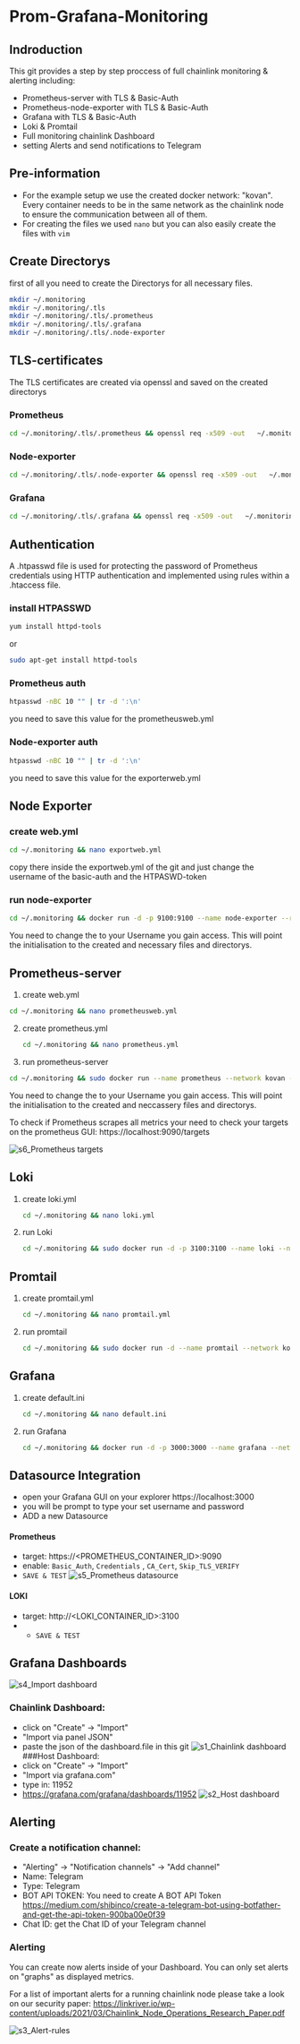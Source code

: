 # Prom-Grafana-Monitoring
## Indroduction
This git provides a step by step proccess of full chainlink monitoring & alerting including:
- Prometheus-server with TLS & Basic-Auth
- Prometheus-node-exporter with TLS & Basic-Auth
- Grafana with TLS & Basic-Auth
- Loki & Promtail
- Full monitoring chainlink Dashboard
- setting Alerts and send notifications to Telegram 
## Pre-information
- For the example setup we use the created docker network: "kovan". Every container needs to be in the same network as the chainlink node to ensure the communication between all of them.
- For creating the files we used `nano` but you can also easily create the files with `vim`
## Create Directorys
first of all you need to create the Directorys for all necessary files.
```bash
mkdir ~/.monitoring
mkdir ~/.monitoring/.tls
mkdir ~/.monitoring/.tls/.prometheus
mkdir ~/.monitoring/.tls/.grafana
mkdir ~/.monitoring/.tls/.node-exporter
```
## TLS-certificates
The TLS certificates are created via openssl and saved on the created directorys
### Prometheus
```bash
cd ~/.monitoring/.tls/.prometheus && openssl req -x509 -out   ~/.monitoring/.tls/.prometheus/prometheus.crt  -keyout  ~/.monitoring/.tls/.prometheus/prometheus.key -newkey rsa:2048 -nodes -sha256 -days 365 -subj '/CN=localhost' -extensions EXT -config <( printf "[dn]\nCN=localhost\n[req]\ndistinguished_name = dn\n[EXT]\nsubjectAltName=DNS:localhost\nkeyUsage=digitalSignature\nextendedKeyUsage=serverAuth")
```
### Node-exporter
```bash
cd ~/.monitoring/.tls/.node-exporter && openssl req -x509 -out   ~/.monitoring/.tls/.node-exporter/node-exporter.crt  -keyout  ~/.monitoring/.tls/.node-exporter/node-exporter.key -newkey rsa:2048 -nodes -sha256 -days 365 -subj '/CN=localhost' -extensions EXT -config <( printf "[dn]\nCN=localhost\n[req]\ndistinguished_name = dn\n[EXT]\nsubjectAltName=DNS:localhost\nkeyUsage=digitalSignature\nextendedKeyUsage=serverAuth")
```
### Grafana
```bash
cd ~/.monitoring/.tls/.grafana && openssl req -x509 -out   ~/.monitoring/.tls/.grafana/grafana.crt  -keyout  ~/.monitoring/.tls/.grafana/grafana.key -newkey rsa:2048 -nodes -sha256 -days 365 -subj '/CN=localhost' -extensions EXT -config <( printf "[dn]\nCN=localhost\n[req]\ndistinguished_name = dn\n[EXT]\nsubjectAltName=DNS:localhost\nkeyUsage=digitalSignature\nextendedKeyUsage=serverAuth")
```
## Authentication
A .htpasswd file is used for protecting the password of Prometheus credentials using HTTP authentication and implemented using rules within a .htaccess file.
 ### install HTPASSWD
  ```bash
  yum install httpd-tools
  ```
  or
  ```bash
  sudo apt-get install httpd-tools
  ```
 ### Prometheus auth
  ```bash
  htpasswd -nBC 10 "" | tr -d ':\n'
  ```
  you need to save this value for the prometheusweb.yml
  
### Node-exporter auth
  ```bash
  htpasswd -nBC 10 "" | tr -d ':\n'
  ```
  you need to save this value for the exporterweb.yml
## Node Exporter
### create web.yml
```bash
cd ~/.monitoring && nano exportweb.yml
```
copy there inside the exportweb.yml of the git and just change the username of the basic-auth and the HTPASWD-token
### run node-exporter
```bash
cd ~/.monitoring && docker run -d -p 9100:9100 --name node-exporter --restart unless-stopped --network kovan -v "/:/hostfs" -v /home/<USER>/.monitoring/exporterweb.yml:/hostfs/web.yml -v /home/<USER>/.monitoring/.tls/node-exporter.key:/tls/node-exporter.key -v /home/<USER>/.monitoring/.tls/node-exporter.crt:/tls/node-exporter.crt prom/node-exporter --path.rootfs=/hostfs --web.config=/hostfs/web.yml
```
 You need to change the <USER> to your Username you gain access. This will point the initialisation to the created and necessary files and directorys.
 ## Prometheus-server
  
 1) create web.yml
 ```bash
 cd ~/.monitoring && nano prometheusweb.yml
 ```
 2) create prometheus.yml
    ```bash
    cd ~/.monitoring && nano prometheus.yml
    ``` 
 3) run prometheus-server
  ```bash
  cd ~/.monitoring && sudo docker run --name prometheus --network kovan --restart=unless-stopped -d -p 9090:9090 -v /home/<USER>/.monitoring/prometheus.yml:/etc/prometheus/prometheus.yml -v /home/<USER>/.monitoring/.tls/prometheus.key:/tls/prometheus.key -v /home/<USER>/.monitoring/.tls/prometheus.crt:/tls/prometheus.crt -v /home/<USER>/.monitoring/prometheusweb.yml:/etc/prometheus/web.yml prom/prometheus --config.file=/etc/prometheus/prometheus.yml --web.config.file=/etc/prometheus/web.yml
   ```
 You need to change the <USER> to your Username you gain access. This will point the initialisation to the created and neccassery files and directorys.
  
 To check if Prometheus scrapes all metrics your need to check your targets on the prometheus GUI: https://localhost:9090/targets
 
![s6_Prometheus targets](https://user-images.githubusercontent.com/77073086/113423325-935fb080-93ce-11eb-9e2d-ba3401b2ea41.JPG)

 ## Loki
  
 1) create loki.yml
    ```bash
    cd ~/.monitoring && nano loki.yml
    ```
 2) run Loki
     ```bash
    cd ~/.monitoring && sudo docker run -d -p 3100:3100 --name loki --network kovan --restart unless-stopped -v /home/<USER>/.monitoring/loki.yml:/mnt/config/loki.yml grafana/loki:2.2.0 -config.file=/mnt/config/loki.yml
    ```
 ## Promtail
 1) create promtail.yml
    ```bash
    cd ~/.monitoring && nano promtail.yml
    ```
 2) run promtail
    ```bash
    cd ~/.monitoring && sudo docker run -d --name promtail --network kovan --restart unless-stopped -v /home/<USER>/.monitoring/promtail.yml:/mnt/config/promtail.yml -v /var/log:/var/log grafana/promtail:2.2.0 -config.file=/mnt/config/promtail.yml
    ```
 ## Grafana
 
 1) create default.ini
    ```bash
    cd ~/.monitoring && nano default.ini
    ```
 2) run Grafana
    ```bash
    cd ~/.monitoring && docker run -d -p 3000:3000 --name grafana --network kovan --restart unless-stopped -v /home/<USER>/.monitoring/.tls/.grafana/grafana.key:/tls/grafana.key -v /home/<USER>/.monitoring/.tls/.grafana/grafana.crt:/tls/grafana.crt -v /home/<USER>/.monitoring/grafana.ini:/etc/grafana/grafana.ini -e GF_PATHS_CONFIG=/etc/grafana/grafana.ini grafana/grafana:latest
    ```
 ## Datasource Integration
- open your Grafana GUI on your explorer https://localhost:3000
- you will be prompt to type your set username and password
- ADD a new Datasource
#### Prometheus
- target: https://<PROMETHEUS_CONTAINER_ID>:9090
- enable: `Basic_Auth`, `Credentials` , `CA_Cert`, `Skip_TLS_VERIFY`
- `SAVE & TEST`
![s5_Prometheus datasource](https://user-images.githubusercontent.com/77073086/113423338-99559180-93ce-11eb-8426-ca2afcb764d8.JPG)
#### LOKI
- target: http://<LOKI_CONTAINER_ID>:3100 
- - `SAVE & TEST`

 ## Grafana Dashboards
 ![s4_Import dashboard](https://user-images.githubusercontent.com/77073086/113423336-99559180-93ce-11eb-97d6-e594f672e379.JPG)
### Chainlink Dashboard:           
- click on "Create" -> "Import" 
- "Import via panel JSON"
- paste the json of the dashboard.file in this git
 ![s1_Chainlink dashboard](https://user-images.githubusercontent.com/77073086/113423330-95297400-93ce-11eb-84f0-123b582e5296.png)
###Host Dashboard:                
- click on "Create" -> "Import"
- "Import via grafana.com"
- type in: 11952
- https://grafana.com/grafana/dashboards/11952
  ![s2_Host dashboard](https://user-images.githubusercontent.com/77073086/113423331-96f33780-93ce-11eb-8439-3c134eeabecd.png)
 ## Alerting
 ### Create a notification channel:
  - "Alerting" -> "Notification channels" -> "Add channel"
  - Name: Telegram
  - Type: Telegram
  - BOT API TOKEN: You need to create A BOT API Token https://medium.com/shibinco/create-a-telegram-bot-using-botfather-and-get-the-api-token-900ba00e0f39
  - Chat ID: get the Chat ID of your Telegram channel
### Alerting
You can create now alerts inside of your Dashboard. You can only set alerts on "graphs" as displayed metrics. 
     
For a list of important alerts for a running chainlink node please take a look on our security paper: https://linkriver.io/wp-content/uploads/2021/03/Chainlink_Node_Operations_Research_Paper.pdf

![s3_Alert-rules](https://user-images.githubusercontent.com/77073086/113423335-98bcfb00-93ce-11eb-8c1b-f6c7ff42821e.JPG)
